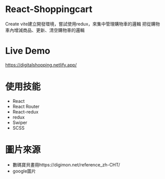 # React-Shoppingcart
Create vite建立開發環境，嘗試使用redux，來集中管理購物車的邏輯 把從購物車內增減商品、更新、清空購物車的邏輯
# Live Demo
https://digitalshopping.netlify.app/
# 使用技能
- React
- React Router
- React-redux
- redux
- Swiper
- SCSS
# 圖片來源
- 數碼寶貝畫冊https://digimon.net/reference_zh-CHT/
- google圖片
